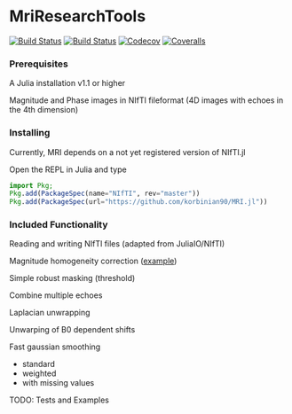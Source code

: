 # MriResearchTools

[![Build Status](https://travis-ci.com/korbinian90/MRI.jl.svg?branch=master)](https://travis-ci.com/korbinian90/MRI.jl)
[![Build Status](https://ci.appveyor.com/api/projects/status/github/korbinian90/MRI.jl?svg=true)](https://ci.appveyor.com/project/korbinian90/MRI-jl)
[![Codecov](https://codecov.io/gh/korbinian90/MRI.jl/branch/master/graph/badge.svg)](https://codecov.io/gh/korbinian90/MRI.jl)
[![Coveralls](https://coveralls.io/repos/github/korbinian90/MRI.jl/badge.svg?branch=master)](https://coveralls.io/github/korbinian90/MRI.jl?branch=master)

### Prerequisites
A Julia installation v1.1 or higher

Magnitude and Phase images in NIfTI fileformat (4D images with echoes in the 4th dimension)

### Installing
Currently, MRI depends on a not yet registered version of NIfTI.jl

Open the REPL in Julia and type

```julia
import Pkg;
Pkg.add(PackageSpec(name="NIfTI", rev="master"))
Pkg.add(PackageSpec(url="https://github.com/korbinian90/MRI.jl"))
```

### Included Functionality

Reading and writing NIfTI files (adapted from JuliaIO/NIfTI)

Magnitude homogeneity correction ([example](https://github.com/korbinian90/Magnitude-Intensity-Correction/blob/master/Intensity%20Correction.ipynb))

Simple robust masking (threshold)

Combine multiple echoes

Laplacian unwrapping

Unwarping of B0 dependent shifts

Fast gaussian smoothing
- standard
- weighted
- with missing values

TODO: Tests and Examples
